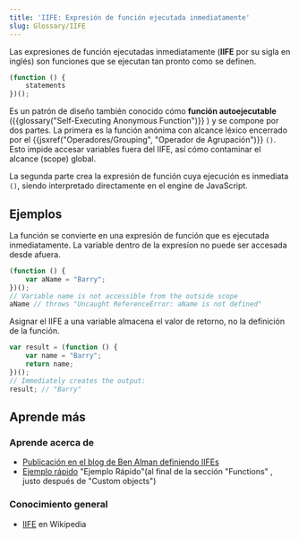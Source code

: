 ```yaml
---
title: 'IIFE: Expresión de función ejecutada inmediatamente'
slug: Glossary/IIFE
---
```


Las expresiones de función ejecutadas inmediatamente (**IIFE** por su sigla en inglés) son funciones que se ejecutan tan pronto como se definen.

```js
(function () {
    statements
})();
```

Es un patrón de diseño también conocido cómo **función autoejecutable** ({{glossary("Self-Executing Anonymous Function")}} ) y se compone por dos partes. La primera es la función anónima con alcance léxico encerrado por el {{jsxref("Operadores/Grouping", "Operador de Agrupación")}} `()`. Esto impide accesar variables fuera del IIFE, así cómo contaminar el alcance (scope) global.

La segunda parte crea la expresión de función cuya ejecución es inmediata `()`, siendo interpretado directamente en el engine de JavaScript.

## Ejemplos

La función se convierte en una expresión de función que es ejecutada inmediatamente. La variable dentro de la expresíon no puede ser accesada desde afuera.

```js
(function () {
    var aName = "Barry";
})();
// Variable name is not accessible from the outside scope
aName // throws "Uncaught ReferenceError: aName is not defined"
```

Asignar el IIFE a una variable almacena el valor de retorno, no la definición de la función.

```js
var result = (function () {
    var name = "Barry";
    return name;
})();
// Immediately creates the output:
result; // "Barry"
```

## Aprende más

### Aprende acerca de

- [Publicación en el blog de Ben Alman definiendo IIFEs](http://benalman.com/news/2010/11/immediately-invoked-function-expression/)
- [Ejemplo rápido](/es/docs/Web/JavaScript/A_re-introduction_to_JavaScript#Functions) "Ejemplo Rápido"(al final de la sección "Functions" , justo después de "Custom objects")

### Conocimiento general

- [IIFE](https://es.wikipedia.org/wiki/Immediately-invoked_function_expression) en Wikipedia
